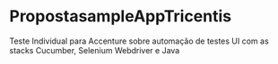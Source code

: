 # PropostasampleAppTricentis
Teste Individual para  Accenture  sobre automação de testes UI com as stacks Cucumber, Selenium Webdriver e Java
